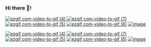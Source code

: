 ### Hi there 👋!

[![ezgif com-video-to-gif (4)](https://github.com/yhbe/yhbe/assets/101876022/604d3b09-8392-4be1-9ef0-7055caf7cdfa)
](https://github.com/yhbe/Instagram)
[![ezgif com-video-to-gif (7)](https://github.com/yhbe/yhbe/assets/101876022/41d8b4dc-8456-45f0-9a92-565d59563379)](https://github.com/yhbe/PokemonMemoryGame)
[![ezgif com-video-to-gif (5)](https://github.com/yhbe/yhbe/assets/101876022/2dbf6a82-9a48-45bc-a153-c552d4d7363d)](https://github.com/yhbe/ShoppingCart)
[![ezgif com-video-to-gif (6)](https://github.com/yhbe/yhbe/assets/101876022/33f03098-f85a-4b31-ab5b-decf24e3e65c)](https://github.com/yhbe/Blog-Client)
[![image](https://github.com/yhbe/yhbe/assets/101876022/e5eb74c0-717f-4fb8-8cd8-926100350ac6)](https://github.com/yhbe/ShareSpace)


[![ezgif com-video-to-gif (4)](https://github.com/yhbe/yhbe/raw/main/assets/101876022/604d3b09-8392-4be1-9ef0-7055caf7cdfa.gif)](https://github.com/yhbe/yhbe)
[![ezgif com-video-to-gif (7)](https://github.com/yhbe/yhbe/raw/main/assets/101876022/41d8b4dc-8456-45f0-9a92-565d59563379.gif)](https://github.com/yhbe/PokemonMemoryGame)
[![ezgif com-video-to-gif (5)](https://github.com/yhbe/yhbe/raw/main/assets/101876022/2dbf6a82-9a48-45bc-a153-c552d4d7363d.gif)](https://github.com/yhbe/ShoppingCart)
[![ezgif com-video-to-gif (6)](https://github.com/yhbe/yhbe/raw/main/assets/101876022/33f03098-f85a-4b31-ab5b-decf24e3e65c.gif)](https://github.com/yhbe/Blog-Client)
[![image](https://github.com/yhbe/yhbe/raw/main/assets/101876022/e5eb74c0-717f-4fb8-8cd8-926100350ac6.png)](https://github.com/yhbe/ShareSpace)


<!--
**yhbe/yhbe** is a ✨ _special_ ✨ repository because its `README.md` (this file) appears on your GitHub profile.

Here are some ideas to get you started:

- 🔭 I’m currently working on ...
- 🌱 I’m currently learning ...
- 👯 I’m looking to collaborate on ...
- 🤔 I’m looking for help with ...
- 💬 Ask me about ...
- 📫 How to reach me: ...
- 😄 Pronouns: ...
- ⚡ Fun fact: ...
-->
